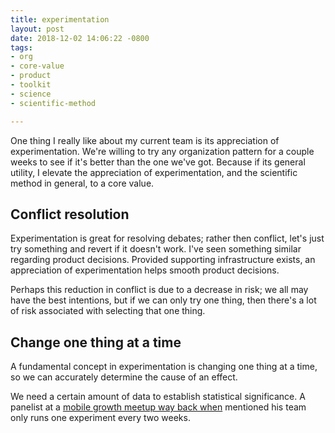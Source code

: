 ```yaml
---
title: experimentation
layout: post
date: 2018-12-02 14:06:22 -0800
tags:
- org
- core-value
- product
- toolkit
- science
- scientific-method

---
```

One thing I really like about my current team is its appreciation of experimentation. We're willing to try any organization pattern for a couple weeks to see if it's better than the one we've got. Because if its general utility, I elevate the appreciation of experimentation, and the scientific method in general, to a core value.

## Conflict resolution

Experimentation is great for resolving debates; rather then conflict, let's just try something and revert if it doesn't work. I've seen something similar regarding product decisions. Provided supporting infrastructure exists, an appreciation of experimentation helps smooth product decisions.

Perhaps this reduction in conflict is due to a decrease in risk; we all may have the best intentions, but if we can only try one thing, then there's a lot of risk associated with selecting that one thing.

## Change one thing at a time

A fundamental concept in experimentation is changing one thing at a time, so we can accurately determine the cause of an effect.

We need a certain amount of data to establish statistical significance. A panelist at a [mobile growth meetup way back when](http://erikeldridge.com/notes/mobile-growth-meetup-9-21-17.html "notes from the 9/21/17 mobile growth meetup") mentioned his team only runs one experiment every two weeks.